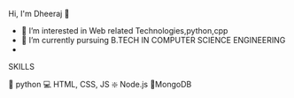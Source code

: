 Hi, I'm Dheeraj 👋
- 👀 I’m interested in Web related Technologies,python,cpp
- 🌱 I’m currently pursuing B.TECH IN COMPUTER SCIENCE ENGINEERING
- 

SKILLS 

🐍 python
💻 HTML, CSS, JS
❇️ Node.js
🍂MongoDB

